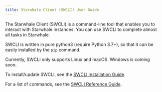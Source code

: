 ```yaml
---
title: Starwhale Client (SWCLI) User Guide
---
```


The Starwhale Client (SWCLI) is a command-line tool that enables you to interact with Starwhale instances. You can use SWCLI to complete almost all tasks in Starwhale.

SWCLI is written in pure python3 (require Python 3.7+), so that it can be easily installed by the `pip` command.

Currently, SWCLI only supports Linux and macOS. Windows is coming soon.

To install/update SWCLI, see the [SWCLI Installation Guide](installation).

For a list of commands, see the [SWCLI Reference Guide](../reference/swcli).
